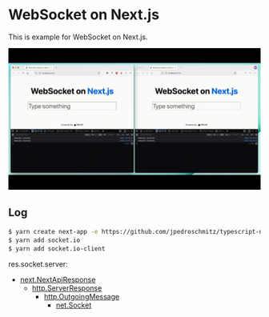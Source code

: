 WebSocket on Next.js
==

This is example for WebSocket on Next.js.

![screenshort](misc/screenshot.gif)

Log
--

```sh
$ yarn create next-app -e https://github.com/jpedroschmitz/typescript-nextjs-starter
$ yarn add socket.io
$ yarn add socket.io-client
```

res.socket.server:

- [next.NextApiResponse](https://github.com/vercel/next.js/blob/bd3dfe1f4b589222187ded1077b6248affc0cf07/packages/next/shared/lib/utils.ts#L229-L265)
  - [http.ServerResponse](https://github.com/DefinitelyTyped/DefinitelyTyped/blob/master/types/node/http.d.ts#L464-L568)
    - [http.OutgoingMessage](https://github.com/DefinitelyTyped/DefinitelyTyped/blob/master/types/node/http.d.ts#L326-L458)
      - [net.Socket](https://github.com/DefinitelyTyped/DefinitelyTyped/blob/master/types/node/net.d.ts#L77-L377)
